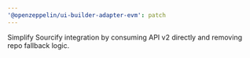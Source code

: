 ```yaml
---
'@openzeppelin/ui-builder-adapter-evm': patch
---
```


Simplify Sourcify integration by consuming API v2 directly and removing repo fallback logic.
